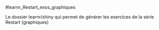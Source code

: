 #learnr_Restart_exos_graphiques

Le dossier learnr/shiny qui permet de générer les exercices de la série Restart (graphiques)